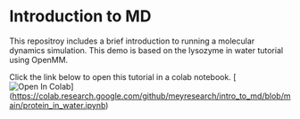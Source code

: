 # Introduction to MD
This repositroy includes a brief introduction to running a molecular dynamics simulation. This demo is based on the lysozyme in water tutorial using OpenMM.

Click the link below to open this tutorial in a colab notebook. 
[![Open In Colab](https://colab.research.google.com/assets/colab-badge.svg)]
(https://colab.research.google.com/github/meyresearch/intro_to_md/blob/main/protein_in_water.ipynb)